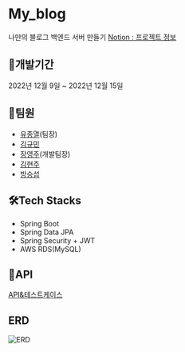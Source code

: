 # My_blog
나만의 블로그 백엔드 서버 만들기
[Notion : 프로젝트 정보](https://teamsparta.notion.site/9-e7f813a42304461ca494da6a84cde546)


## 📆개발기간
2022년 12월 9일 ~ 2022년 12월 15일


## 👯팀원
- [유종열](https://github.com/jongyeol2)(팀장)
- [김규민](https://github.com/starMinK)
- [장영주](https://github.com/Youngju-Jang)(개발팀장)
- [김현주](https://github.com/hyeonju-kim)
- [방승섭](https://github.com/bangseungsup)


## 🛠️Tech Stacks
- Spring Boot
- Spring Data JPA
- Spring Security + JWT
- AWS RDS(MySQL)


## 👀API
[API&테스트케이스 ](https://docs.google.com/spreadsheets/d/16m9RGblVgYA5vwvS9IT523fcfl0eii1AEGjc0mcoAHM/edit?usp=sharing)


## ERD

![ERD](https://user-images.githubusercontent.com/114922306/207871227-000725b3-9c16-49db-9231-88702c9756dd.png)
